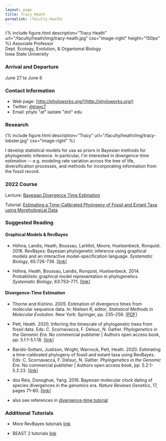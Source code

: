 ```yaml
---
layout: page
title: Tracy Heath
permalink: /faculty-heath/
---
```

{% include figure.html description="Tracy Heath" url="/faculty/heath/img/tracy-heath.jpg" css="image-right" height="150px" %}
Associate Professor<br/>
Dept. Ecology, Evolution, & Organismal Biology<br/>
Iowa State University

### Arrival and Departure

June 27 to June 6

### Contact Information

* Web page: [http://phyloworks.org/](http://phyloworks.org/)
* Twitter: [@trayc7](https://twitter.com/trayc7)
* Email: phylo "at" iastate "dot" edu

### Research
{% include figure.html description="Tracy" url="/faculty/heath/img/tracy-lobster.jpg" css="image-right" %}

I develop statistical models for use as priors in Bayesian methods for phylogenetic inference. In particular, I'm interested in divergence-time estimation -- e.g. modeling rate variation across the tree of life, diversification processes, and methods for incorporating information from the fossil record. 

### 2022 Course

Lecture: [Bayesian Divergence Time Estimation](https://figshare.com/articles/presentation/Bayesian_Divergence-Time_Estimation_Lecture/6849005)

Tutorial: [Estimating a Time-Calibrated Phylogeny of Fossil and Extant Taxa using Morphological Data](https://revbayes.github.io/tutorials/fbd_simple/)

### Suggested Reading

#### Graphical Models & RevBayes
* Höhna, Landis, Heath, Boussau, Lartillot, Moore, Huelsenbeck, Ronquist. 2016. RevBayes: Bayesian phylogenetic inference using graphical models and an interactive model-specification language. _Systematic Biology_, 65:726-736. [[link](http://sysbio.oxfordjournals.org/content/65/4/726)]

* Höhna, Heath, Boussau, Landis, Ronquist, Huelsenbeck. 2014. Probabilistic graphical model representation in phylogenetics. _Systematic Biology_, 63:753–771. [[link](https://doi.org/10.1093/sysbio/syu039)]

#### Divergence-Time Estimation

* Thorne and Kishino. 2005. Estimation of divergence times from molecular sequence data. In: Nielsen R, editor, _Statistical Methods in Molecular Evolution_. New York: Springer, pp. 235–256. [[PDF](ftp://statgen.ncsu.edu/pub/thorne/mypapers/clockreview1215wfigs.pdf)]

* Pett, Heath. 2020. Inferring the timescale of phylogenetic trees from fossil data. Eds: C. Scornavacca, F. Delsuc, N. Galtier. _Phylogenetics in the Genomic Era_. No commercial publisher \| Authors open access book, pp: 5.1:1-5.1:18. [[link](https://hal.inria.fr/PGE/hal-02536361)]

* Barido-Sottani, Justison, Wright, Warnock, Pett, Heath. 2020. Estimating a time-calibrated phylogeny of fossil and extant taxa using RevBayes. Eds: C. Scornavacca, F. Delsuc, N. Galtier. _Phylogenetics in the Genomic Era_. No commercial publisher \| Authors open access book, pp: 5.2:1-5.2:23. [[link](https://hal.inria.fr/PGE/hal-02536394)]

* dos Reis, Donoghue, Yang. 2016. Bayesian molecular clock dating of species divergences in the genomics era. _Nature Reviews Genetics_, 17, pages 71–80. [[link](https://www.nature.com/articles/nrg.2015.8)]

* also see references in [divergence-time tutorial](https://revbayes.github.io/tutorials/fbd_simple/)

### Additional Tutorials

* More RevBayes tutorials [link](https://revbayes.github.io/tutorials/)

* BEAST 2 tutorials [link](https://taming-the-beast.org/tutorials/)


